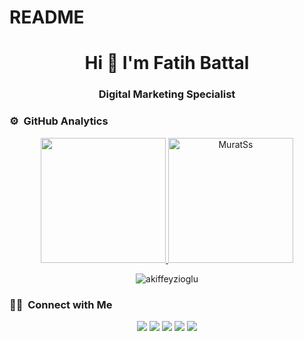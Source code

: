 # README

<h1 align="center">Hi 👋 I'm Fatih Battal</h1>
<h3 align="center">Digital Marketing Specialist</h3>


### ⚙️ &nbsp;GitHub Analytics

<p align="center">
<a href="https://github.com/fatihlattab">
  <img height="200em" src="https://github-readme-stats-eight-theta.vercel.app/api?username=fatihlattab&show_icons=true&theme=algolia&include_all_commits=true&count_private=true"/>
  <img height="200em" src="https://github-readme-stats.vercel.app/api/top-langs?username=fatihlattab&show_icons=true&locale=en&&theme=algolia" alt="MuratSs" />
</a>
</p>

<p align="center"> 

<img src="https://komarev.com/ghpvc/?username=fatihlattab&label=Profile%20views&color=0e75b6&style=flat" alt="akiffeyzioglu" />

</p>

### 🤝🏻 &nbsp;Connect with Me

<p align="center">
<a href="https://fatihbattal.com.tr"><img src=https://img.shields.io/badge/website-D14836.svg?style=for-the-badge&logo=google&logoColor=yellow"/></a>
<a href="https://twitter.com/fatihlattab"><img src="https://img.shields.io/badge/twitter-1DA1F2.svg?style=for-the-badge&logo=twitter&logoColor=white"/></a>
<a href="https://linkedin.com/in/fatihbtt"><img src="https://img.shields.io/badge/linkedin-0077B5.svg?style=for-the-badge&logo=linkedin&logoColor=white"/></a>
<a href="https://medium.com/@fatihbattal/"><img src="https://img.shields.io/badge/medium-9146FF.svg?style=for-the-badge&logo=medium&logoColor=white"/></a>
<a href="mailto:ben@fatibattal.com.tr?subject=[GitHub]%20🔥%20Prise%20de%20contact&body=Bonjour%20Stan%2C%0A%0AJe%20viens%20vers%20toi%20aujourd%27hui%20apr%C3%A8s%20avoir%20vu%20ton%20profil%20GitHub%20pour%20..."><img src="https://img.shields.io/badge/e‑mail-D14836.svg?style=for-the-badge&logo=GMail&logoColor=white"/></a>
</p>
